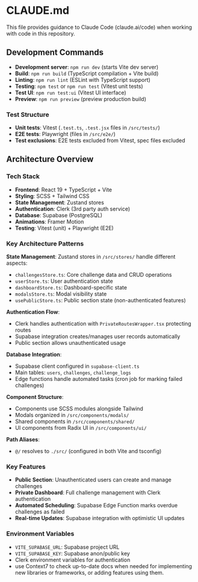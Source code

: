 # CLAUDE.md

This file provides guidance to Claude Code (claude.ai/code) when working with code in this repository.

## Development Commands

- **Development server**: `npm run dev` (starts Vite dev server)
- **Build**: `npm run build` (TypeScript compilation + Vite build)
- **Linting**: `npm run lint` (ESLint with TypeScript support)
- **Testing**: `npm test` or `npm run test` (Vitest unit tests)
- **Test UI**: `npm run test:ui` (Vitest UI interface)
- **Preview**: `npm run preview` (preview production build)

### Test Structure
- **Unit tests**: Vitest (`.test.ts`, `.test.jsx` files in `/src/tests/`)
- **E2E tests**: Playwright (files in `/src/e2e/`)
- **Test exclusions**: E2E tests excluded from Vitest, spec files excluded

## Architecture Overview

### Tech Stack
- **Frontend**: React 19 + TypeScript + Vite
- **Styling**: SCSS + Tailwind CSS
- **State Management**: Zustand stores
- **Authentication**: Clerk (3rd party auth service)
- **Database**: Supabase (PostgreSQL)
- **Animations**: Framer Motion
- **Testing**: Vitest (unit) + Playwright (E2E)

### Key Architecture Patterns

**State Management**: Zustand stores in `/src/stores/` handle different aspects:
- `challengesStore.ts`: Core challenge data and CRUD operations
- `userStore.ts`: User authentication state
- `dashboardStore.ts`: Dashboard-specific state
- `modalsStore.ts`: Modal visibility state
- `usePublicStore.ts`: Public section state (non-authenticated features)

**Authentication Flow**:
- Clerk handles authentication with `PrivateRoutesWrapper.tsx` protecting routes
- Supabase integration creates/manages user records automatically
- Public section allows unauthenticated usage

**Database Integration**:
- Supabase client configured in `supabase-client.ts`
- Main tables: `users`, `challenges`, `challenge_logs`
- Edge functions handle automated tasks (cron job for marking failed challenges)

**Component Structure**:
- Components use SCSS modules alongside Tailwind
- Modals organized in `/src/components/modals/`
- Shared components in `/src/components/shared/`
- UI components from Radix UI in `/src/components/ui/`

**Path Aliases**:
- `@/` resolves to `./src/` (configured in both Vite and tsconfig)

### Key Features
- **Public Section**: Unauthenticated users can create and manage challenges
- **Private Dashboard**: Full challenge management with Clerk authentication
- **Automated Scheduling**: Supabase Edge Function marks overdue challenges as failed
- **Real-time Updates**: Supabase integration with optimistic UI updates

### Environment Variables
- `VITE_SUPABASE_URL`: Supabase project URL
- `VITE_SUPABASE_KEY`: Supabase anon/public key
- Clerk environment variables for authentication
- use Context7 to check up-to-date docs when needed for implementing new libraries or frameworks, or adding features using them.
